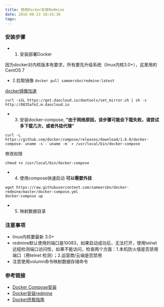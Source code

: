 ```yaml
---
title: 使用Docker安装Redmine
date: 2016-08-23 18:43:38
tags:
---
```


### 安装步骤

* 1. 安装部署Docker
>
因为docker对内核版本有要求，所有要先升级系统（linux内核3.0+），这里用的CentOS 7

* 2.拉取镜像  `docker pull sameersbn/redmine:latest`

[docker镜像加速](https://www.daocloud.io/mirror.html#accelerator-doc)

```
curl -sSL https://get.daocloud.io/daotools/set_mirror.sh | sh -s http://0835afe2.m.daocloud.io
```

* 3. 安装docker-compose, **“由于网络原因，该步骤可能会下载失败，请尝试多下载几次，或者外挂代理”**

```
curl -L https://github.com/docker/compose/releases/download/1.8.0/docker-compose-`uname -s`-`uname -m` > /usr/local/bin/docker-compose
```
修改权限
```
chmod +x /usr/local/bin/docker-compose
```
* 4. 使用compose快速启动 **可以需要外挂**
```
wget https://raw.githubusercontent.com/sameersbn/docker-redmine/master/docker-compose.yml
docker-compose up
```
* 5. 映射数据目录

### 注意事项

* linux内核要最新 3.0+
* redmine默认使用的端口是10083，如果启动成功后，无法打开，使用telnet 远程检测端口访问性，如果不能访问，检查两个方面：1.本机防火墙是否禁用端口（用telnet 检测）；2.运营商/云端是否禁用
* 注意使用volumn命令映射数据存储命令



### 参考链接

* [Docker Compose安装](https://docs.docker.com/compose/install/)
* [Docker安装redmine](https://github.com/sameersbn/docker-redmine)
* [Docker终极指南](http://dockone.io/article/133)